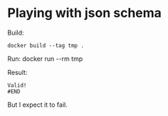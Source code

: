 # Playing with json schema

Build:

    docker build --tag tmp .

Run:
    docker run --rm tmp

Result:

    Valid!
    #END

But I expect it to fail.
